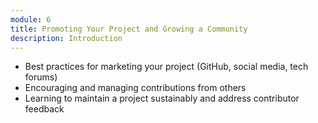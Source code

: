 ```yaml
---
module: 6
title: Promoting Your Project and Growing a Community
description: Introduction
---
```


* Best practices for marketing your project (GitHub, social media, tech forums)
* Encouraging and managing contributions from others
* Learning to maintain a project sustainably and address contributor feedback